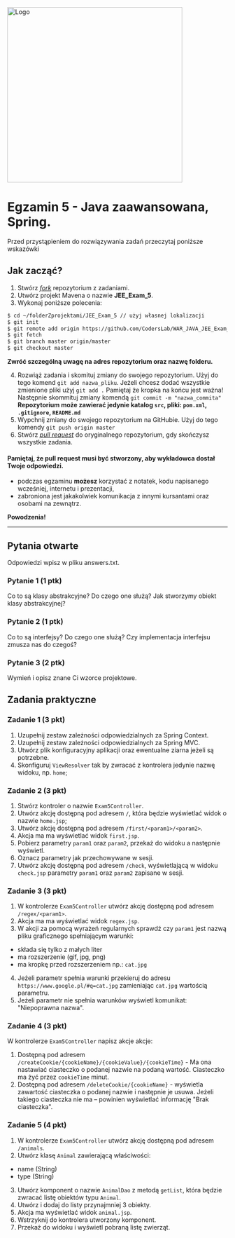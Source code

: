 <img alt="Logo" src="http://coderslab.pl/svg/logo-coderslab.svg" width="400">

# Egzamin 5 - Java zaawansowana, Spring.

Przed przystąpieniem do rozwiązywania zadań przeczytaj poniższe wskazówki

## Jak zacząć?

1. Stwórz [*fork*](https://guides.github.com/activities/forking/) repozytorium z zadaniami.
2. Utwórz projekt Mavena o nazwie **JEE_Exam_5**.
3. Wykonaj poniższe polecenia:
```bash
$ cd ~/folderZprojektami/JEE_Exam_5 // użyj własnej lokalizacji
$ git init
$ git remote add origin https://github.com/CodersLab/WAR_JAVA_JEE_Exam_5.git // użyj własnego forka
$ git fetch
$ git branch master origin/master
$ git checkout master

```
**Zwróć szczególną uwagę na adres repozytorium oraz nazwę folderu.**

4. Rozwiąż zadania i skomituj zmiany do swojego repozytorium. Użyj do tego komend `git add nazwa_pliku`.
Jeżeli chcesz dodać wszystkie zmienione pliki użyj `git add .` 
Pamiętaj że kropka na końcu jest ważna!
Następnie skommituj zmiany komendą `git commit -m "nazwa_commita"`
    **Repozytorium może zawierać jedynie katalog `src`, pliki: `pom.xml`, `.gitignore`, `README.md`**
5. Wypchnij zmiany do swojego repozytorium na GitHubie.  Użyj do tego komendy `git push origin master`
6. Stwórz [*pull request*](https://help.github.com/articles/creating-a-pull-request) do oryginalnego repozytorium, gdy skończysz wszystkie zadania.

#### Pamiętaj, że pull request musi być stworzony, aby wykładowca dostał Twoje odpowiedzi.

* podczas egzaminu **możesz** korzystać z notatek, kodu napisanego wcześniej, internetu i prezentacji,
* zabroniona jest jakakolwiek komunikacja z innymi kursantami oraz osobami na zewnątrz.

**Powodzenia!**

----------------------------------------------------------------------------------------

## Pytania otwarte
Odpowiedzi wpisz w pliku answers.txt.

### Pytanie 1 (1 ptk)
Co to są klasy abstrakcyjne? Do czego one służą? Jak stworzymy obiekt klasy abstrakcyjnej?

### Pytanie 2 (1 ptk)
Co to są interfejsy? Do czego one służą? Czy implementacja interfejsu zmusza nas do czegoś?

### Pytanie 3 (2 ptk)
Wymień i opisz znane Ci wzorce projektowe.

## Zadania praktyczne

### Zadanie 1 (3 pkt)

1. Uzupełnij zestaw zależności odpowiedzialnych za Spring Context.
2. Uzupełnij zestaw zależności odpowiedzialnych za Spring MVC.
3. Utwórz plik konfiguracyjny aplikacji oraz ewentualne ziarna jeżeli są potrzebne.
4. Skonfiguruj `ViewResolver` tak by zwracać z kontrolera jedynie nazwę widoku, np. `home`;

### Zadanie 2 (3 pkt)

1. Stwórz kontroler o nazwie `Exam5Controller`.
2. Utwórz akcję dostępną pod adresem `/`, która będzie wyświetlać widok o nazwie `home.jsp`;
3. Utwórz akcję dostępną pod adresem `/first/<param1>/<param2>`.
4. Akcja ma ma wyświetlać widok `first.jsp`.
5. Pobierz parametry `param1` oraz `param2`, przekaż do widoku a następnie wyświetl.
6. Oznacz parametry jak przechowywane w sesji.
7. Utwórz akcję dostępną pod adresem `/check`, wyświetlającą w widoku `check.jsp` parametry `param1` oraz `param2` zapisane w sesji.

### Zadanie 3 (3 pkt)

1. W kontrolerze `Exam5Controller` utwórz akcję dostępną pod adresem `/regex/<param1>`.
2. Akcja ma ma wyświetlać widok `regex.jsp`.
3. W akcji za pomocą wyrażeń regularnych sprawdź czy `param1` jest nazwą pliku graficznego spełniającym warunki:
- składa się tylko z małych liter
- ma rozszerzenie (gif, jpg, png)
- ma kropkę przed rozszerzeniem np.: `cat.jpg`
4. Jeżeli parametr spełnia warunki przekieruj do adresu `https://www.google.pl/#q=cat.jpg` zamieniając `cat.jpg` wartością parametru.
5. Jeżeli parametr nie spełnia warunków wyświetl komunikat: "Niepoprawna nazwa".

### Zadanie 4 (3 pkt)

W kontrolerze `Exam5Controller` napisz akcje akcje:
1. Dostępną pod adresem `/createCookie/{cookieName}/{cookieValue}/{cookieTime}` - 
 Ma ona nastawiać ciasteczko o podanej nazwie na podaną wartość. Ciasteczko ma żyć przez `cookieTime` minut.
2. Dostępną pod adresem `/deleteCookie/{cookieName}` - wyświetla zawartość ciasteczka o podanej nazwie i następnie je usuwa. 
Jeżeli takiego ciasteczka nie ma &ndash; powinien wyświetlać informację "Brak ciasteczka".

### Zadanie 5 (4 pkt)

1. W kontrolerze `Exam5Controller` utwórz akcję dostępną pod adresem `/animals`.
2. Utwórz klasę `Animal` zawierającą właściwości:
  * name (String)
  * type (String)
3. Utwórz komponent o nazwie `AnimalDao` z metodą `getList`, która będzie zwracać listę obiektów typu `Animal`.
4. Utwórz i dodaj do listy przynajmniej 3 obiekty.
5. Akcja ma wyświetlać widok `animal.jsp`.
6. Wstrzyknij do kontrolera utworzony komponent.
7. Przekaż do widoku i wyświetl pobraną listę zwierząt. 
